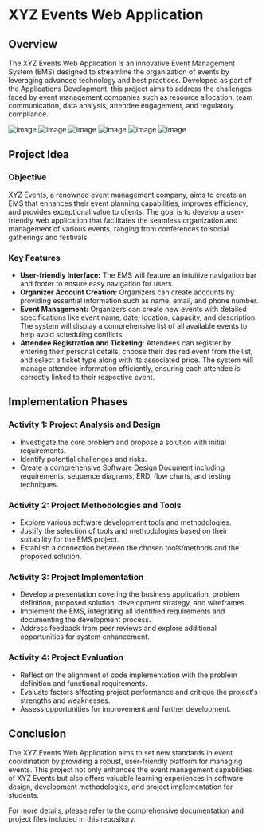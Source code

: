 # XYZ Events Web Application

## Overview
The XYZ Events Web Application is an innovative Event Management System (EMS) designed to streamline the organization of events by leveraging advanced technology and best practices. Developed as part of the Applications Development, this project aims to address the challenges faced by event management companies such as resource allocation, team communication, data analysis, attendee engagement, and regulatory compliance.

![image](https://github.com/user-attachments/assets/bd2a91ba-1ac2-441f-bc01-50ac5df5a3ec)
![image](https://github.com/user-attachments/assets/1ea3f5a4-1a80-4d32-9112-2eb8a8c28bdb)
![image](https://github.com/user-attachments/assets/647b4e79-fb8f-431b-af82-200193ddd296)
![image](https://github.com/user-attachments/assets/5cc77734-3381-49c8-a7c6-a877702d2296)
![image](https://github.com/user-attachments/assets/f479374e-c838-417b-97f0-ad05db809d60)
![image](https://github.com/user-attachments/assets/a2de8d4f-d434-446c-acfe-975fc66070a5)





## Project Idea

### Objective
XYZ Events, a renowned event management company, aims to create an EMS that enhances their event planning capabilities, improves efficiency, and provides exceptional value to clients. The goal is to develop a user-friendly web application that facilitates the seamless organization and management of various events, ranging from conferences to social gatherings and festivals.

### Key Features
- **User-friendly Interface:** The EMS will feature an intuitive navigation bar and footer to ensure easy navigation for users.
- **Organizer Account Creation:** Organizers can create accounts by providing essential information such as name, email, and phone number.
- **Event Management:** Organizers can create new events with detailed specifications like event name, date, location, capacity, and description. The system will display a comprehensive list of all available events to help avoid scheduling conflicts.
- **Attendee Registration and Ticketing:** Attendees can register by entering their personal details, choose their desired event from the list, and select a ticket type along with its associated price. The system will manage attendee information efficiently, ensuring each attendee is correctly linked to their respective event.

## Implementation Phases

### Activity 1: Project Analysis and Design
- Investigate the core problem and propose a solution with initial requirements.
- Identify potential challenges and risks.
- Create a comprehensive Software Design Document including requirements, sequence diagrams, ERD, flow charts, and testing techniques.

### Activity 2: Project Methodologies and Tools
- Explore various software development tools and methodologies.
- Justify the selection of tools and methodologies based on their suitability for the EMS project.
- Establish a connection between the chosen tools/methods and the proposed solution.

### Activity 3: Project Implementation
- Develop a presentation covering the business application, problem definition, proposed solution, development strategy, and wireframes.
- Implement the EMS, integrating all identified requirements and documenting the development process.
- Address feedback from peer reviews and explore additional opportunities for system enhancement.

### Activity 4: Project Evaluation
- Reflect on the alignment of code implementation with the problem definition and functional requirements.
- Evaluate factors affecting project performance and critique the project's strengths and weaknesses.
- Assess opportunities for improvement and further development.

## Conclusion
The XYZ Events Web Application aims to set new standards in event coordination by providing a robust, user-friendly platform for managing events. This project not only enhances the event management capabilities of XYZ Events but also offers valuable learning experiences in software design, development methodologies, and project implementation for students.

For more details, please refer to the comprehensive documentation and project files included in this repository.
